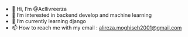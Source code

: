 - 👋 Hi, I’m @Acllivreerza
- 👀 I’m interested in backend develop and machine learning
- 🌱 I’m currently learning django
- 📫 How to reach me with my email : alireza.moghiseh2001@gmail.com

<!---
Acllivreerza/Acllivreerza is a ✨ special ✨ repository because its `README.md` (this file) appears on your GitHub profile.
You can click the Preview link to take a look at your changes.
--->
